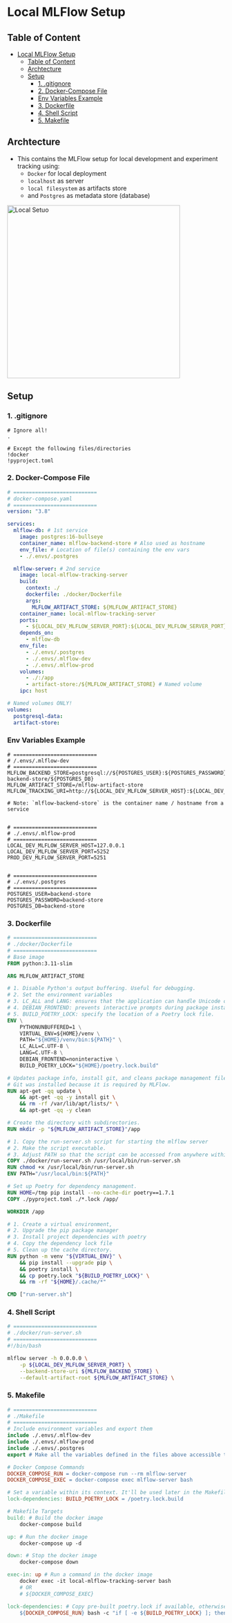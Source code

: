 <!-- markdownlint-disable-file MD033 MD045-->
# Local MLFlow Setup

## Table of Content

- [Local MLFlow Setup](#local-mlflow-setup)
  - [Table of Content](#table-of-content)
  - [Archtecture](#archtecture)
  - [Setup](#setup)
    - [1. .gitignore](#1-gitignore)
    - [2. Docker-Compose File](#2-docker-compose-file)
    - [Env Variables Example](#env-variables-example)
    - [3. Dockerfile](#3-dockerfile)
    - [4. Shell Script](#4-shell-script)
    - [5. Makefile](#5-makefile)

## Archtecture

- This contains the MLFlow setup for local development and experiment tracking using:
  - `Docker` for local deployment
  - `localhost` as server
  - `local filesystem` as artifacts store
  - and `Postgres` as metadata store (database)

<img src="https://i.postimg.cc/MTyNNx2n/image.png" alt="Local Setuo" width="400" height="400">

## Setup

### 1. .gitignore

```.gitignore
# Ignore all!
.

# Except the following files/directories
!docker
!pyproject.toml

```

### 2. Docker-Compose File

```yaml
# ===========================
# docker-compose.yaml
# ===========================
version: "3.8"

services:
  mlflow-db: # 1st service
    image: postgres:16-bullseye
    container_name: mlflow-backend-store # Also used as hostname
    env_file: # Location of file(s) containing the env vars
    - ./.envs/.postgres

  mlflow-server: # 2nd service
    image: local-mlflow-tracking-server
    build:
      context: ./
      dockerfile: ./docker/Dockerfile
      args:
        MLFLOW_ARTIFACT_STORE: ${MLFLOW_ARTIFACT_STORE}
    container_name: local-mlflow-tracking-server
    ports:
      - ${LOCAL_DEV_MLFLOW_SERVER_PORT}:${LOCAL_DEV_MLFLOW_SERVER_PORT}
    depends_on:
      - mlflow-db
    env_file:
      - ./.envs/.postgres
      - ./.envs/.mlflow-dev
      - ./.envs/.mlflow-prod
    volumes:
      - ./:/app
      - artifact-store:/${MLFLOW_ARTIFACT_STORE} # Named volume
    ipc: host

# Named volumes ONLY!
volumes:
  postgresql-data:
  artifact-store:

```

### Env Variables Example

```.env
# ===========================
# /.envs/.mlflow-dev
# ===========================
MLFLOW_BACKEND_STORE=postgresql://${POSTGRES_USER}:${POSTGRES_PASSWORD}@mlflow-backend-store/${POSTGRES_DB}
MLFLOW_ARTIFACT_STORE=/mlflow-artifact-store
MLFLOW_TRACKING_URI=http://${LOCAL_DEV_MLFLOW_SERVER_HOST}:${LOCAL_DEV_MLFLOW_SERVER_PORT}

# Note: `mlflow-backend-store` is the container name / hostname from a service


# ===========================
# ./.envs/.mlflow-prod
# ===========================
LOCAL_DEV_MLFLOW_SERVER_HOST=127.0.0.1
LOCAL_DEV_MLFLOW_SERVER_PORT=5252
PROD_DEV_MLFLOW_SERVER_PORT=5251


# ===========================
# ./.envs/.postgres
# ===========================
POSTGRES_USER=backend-store
POSTGRES_PASSWORD=backend-store
POSTGRES_DB=backend-store

```

### 3. Dockerfile

```Dockerfile
# ===========================
# ./docker/Dockerfile
# ===========================
# Base image
FROM python:3.11-slim

ARG MLFLOW_ARTIFACT_STORE

# 1. Disable Python's output buffering. Useful for debugging.
# 2. Set the environment variables
# 3. LC_ALL and LANG: ensures that the application can handle Unicode characters correctly.
# 4. DEBIAN_FRONTEND: prevents interactive prompts during package installations.
# 5. BUILD_POETRY_LOCK: specify the location of a Poetry lock file.
ENV \
    PYTHONUNBUFFERED=1 \
    VIRTUAL_ENV=${HOME}/venv \
    PATH="${HOME}/venv/bin:${PATH}" \
    LC_ALL=C.UTF-8 \
    LANG=C.UTF-8 \
    DEBIAN_FRONTEND=noninteractive \
    BUILD_POETRY_LOCK="${HOME}/poetry.lock.build"

# Updates package info, install git, and cleans package management files to optimize image size.
# Git was installed because it is required by MLFlow.
RUN apt-get -qq update \
    && apt-get -qq -y install git \
    && rm -rf /var/lib/apt/lists/* \
    && apt-get -qq -y clean

# Create the directory with subdirectories.
RUN mkdir -p "${MLFLOW_ARTIFACT_STORE}"/app

# 1. Copy the run-server.sh script for starting the mlflow server
# 2. Make the script executable.
# 3. Adjust PATH so that the script can be accessed from anywhere within the container.
COPY ./docker/run-server.sh /usr/local/bin/run-server.sh
RUN chmod +x /usr/local/bin/run-server.sh
ENV PATH="/usr/local/bin:${PATH}"

# Set up Poetry for dependency management.
RUN HOME=/tmp pip install --no-cache-dir poetry==1.7.1
COPY ./pyproject.toml ./*.lock /app/

WORKDIR /app

# 1. Create a virtual environment,
# 2. Upgrade the pip package manager
# 3. Install project dependencies with poetry
# 4. Copy the dependency lock file
# 5. Clean up the cache directory.
RUN python -m venv "${VIRTUAL_ENV}" \
    && pip install --upgrade pip \
    && poetry install \
    && cp poetry.lock "${BUILD_POETRY_LOCK}" \
    && rm -rf "${HOME}/.cache/*"

CMD ["run-server.sh"]
```

### 4. Shell Script

```sh
# ===========================
# ./docker/run-server.sh
# ===========================
#!/bin/bash

mlflow server -h 0.0.0.0 \
    -p ${LOCAL_DEV_MLFLOW_SERVER_PORT} \
    --backend-store-uri ${MLFLOW_BACKEND_STORE} \
    --default-artifact-root ${MLFLOW_ARTIFACT_STORE} \

```

### 5. Makefile

```Makefile
# ===========================
# ./Makefile
# ===========================
# Include environment variables and export them
include ./.envs/.mlflow-dev
include ./.envs/.mlflow-prod
include ./.envs/.postgres
export # Make all the variables defined in the files above accessible throughout the Makefile.

# Docker Compose Commands
DOCKER_COMPOSE_RUN = docker-compose run --rm mlflow-server
DOCKER_COMPOSE_EXEC = docker-compose exec mlflow-server bash

# Set a variable within its context. It'll be used later in the Makefile.
lock-dependencies: BUILD_POETRY_LOCK = /poetry.lock.build

# Makefile Targets
build: # Build the docker image
    docker-compose build

up: # Run the docker image
    docker-compose up -d

down: # Stop the docker image
    docker-compose down

exec-in: up # Run a command in the docker image
    docker exec -it local-mlflow-tracking-server bash
    # OR
    # ${DOCKER_COMPOSE_EXEC}

lock-dependencies: # Copy pre-built poetry.lock if available, otherwise generate a new lock file with poetry lock.
    ${DOCKER_COMPOSE_RUN} bash -c "if [ -e ${BUILD_POETRY_LOCK} ]; then cp ${BUILD_POETRY_LOCK} ./poetry.lock; else poetry lock; fi"
```
